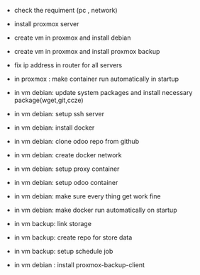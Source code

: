 * check the requiment (pc , network)

* install proxmox server
* create vm in proxmox and install debian
* create vm in proxmox and install proxmox backup
* fix ip address in router for all servers
* in proxmox : make container run automatically in startup
* in vm debian: update system packages and install necessary package(wget,git,ccze)
* in vm debian: setup ssh server
* in vm debian: install docker
* in vm debian: clone odoo repo from github
* in vm debian: create docker network
* in vm debian: setup proxy container
* in vm debian: setup odoo container
* in vm debian: make sure every thing get work fine
* in vm debian: make docker run automatically on startup
* in vm backup: link storage
* in vm backup: create repo for store data
* in vm backup: setup schedule job  
* in vm debian : install proxmox-backup-client
